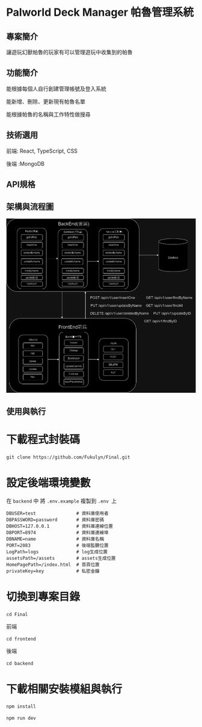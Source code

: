 # Palworld Deck Manager 帕魯管理系統

## 專案簡介

讓遊玩幻獸帕魯的玩家有可以管理遊玩中收集到的帕魯

## 功能簡介

能根據每個人自行創建管理帳號及登入系統

能新增、刪除、更新現有帕魯名單

能根據帕魯的名稱與工作特性做搜尋

## 技術選用

前端: React, TypeScript, CSS

後端 :MongoDB

## API規格


## 架構與流程圖

![image](frontend/系統架構圖2.drawio.png)

## 使用與執行

# 下載程式封裝碼

`git clone https://github.com/Fukulyn/Final.git`

# 設定後端環境變數 
在 `backend` 中
將 `.env.example` 複製到 `.env `上

```
DBUSER=test               # 資料庫使用者
DBPASSWORD=password       # 資料庫密碼
DBHOST=127.0.0.1          # 資料庫連線位置
DBPORT=8974               # 資料庫連線埠
DBNAME=name               # 資料庫名稱
PORT=2083                 # 後端監聽位置
LogPath=logs              # log生成位置
assetsPath=/assets        # assets生成位置
HomePagePath=/index.html  # 首頁位置
privateKey=key            # 私密金鑰

```

# 切換到專案目錄

`cd Final`

前端

`cd frontend`

後端

`cd backend`

# 下載相關安裝模組與執行

`npm install`

`npm run dev`






